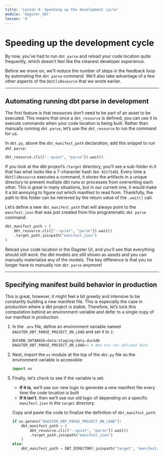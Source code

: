 ```yaml
---
title: 'Lesson 4: Speeding up the development cycle'
module: 'dagster_dbt'
lesson: '4'
---
```


# Speeding up the development cycle

By now, you’ve had to run `dbt parse` and reload your code location quite frequently, which doesn’t feel like the cleanest developer experience.

Before we move on, we’ll reduce the number of steps in the feedback loop by automating the `dbt parse` command. We’ll also take advantage of a few other aspects of the `DbtCliResource` that we wrote earlier.

---

## Automating running dbt parse in development

The first feature is that resources don’t need to be part of an asset to be executed. This means that once a `dbt_resource` is defined, you can use it to execute commands when your code location is being built. Rather than manually running `dbt parse`, let’s use the `dbt_resource` to run the command for us. 

In `dbt.py`, above the `dbt_manifest_path` declaration, add this snippet to run `dbt parse`:

```python
dbt_resource.cli(["--quiet", "parse"]).wait()
```

If you look at the dbt project’s `/target` directory, you’ll see a sub-folder in it that has what looks like a 7-character hash (ex. `821f148`). Every time a `DbtCliResource` executes a command, it stores the artifacts in a unique directory to prevent multiple dbt runs or processes from overwriting each other. This is great in many situations, but in our current one, it would make it a bit annoying to figure out which manifest to read from. Thankfully, the path to this folder can be retrieved by the return value of the `.wait()` call.

Let’s define a new `dbt_manifest_path` that will always point to the `manifest.json` that was just created from this programmatic `dbt parse` command:

```python
dbt_manifest_path = (
    dbt_resource.cli(["--quiet", "parse"]).wait()
    .target_path.joinpath("manifest.json")
)
```

Reload your code location in the Dagster UI, and you’ll see that everything should still work: the dbt models are still shown as assets and you can manually materialize any of the models. The key difference is that you no longer have to manually run `dbt parse` anymore!

---

## Specifying manifest build behavior in production

This is great, however, it might feel a bit greedy and intensive to be constantly building a new manifest file. This is especially the case in production where a dbt project is stable. Therefore, let’s lock this computation behind an environment variable and defer to a single copy of our manifest in production.

1. In the `.env` file, define an environment variable named `DAGSTER_DBT_PARSE_PROJECT_ON_LOAD` and set it to `1`:
    
    ```python
    DUCKDB_DATABASE=data/staging/data.duckdb
    DAGSTER_DBT_PARSE_PROJECT_ON_LOAD=1 # New env var defined here
    ```
    
2. Next, import the `os` module at the top of the `dbt.py` file so the environment variable is accessible: 
    
    ```python
    import os
    ```
    
3. Finally, let’s check to see if the variable is set: 
    - **If it is**, we’ll use our new logic to generate a new manifest file every time the code location is built
    - **If it isn’t**, then we’ll use our old logic of depending on a specific `manifest.json` in the `target` directory.
    
    Copy and paste the code to finalize the definition of `dbt_manifest_path`:

    ```python
    if os.getenv("DAGSTER_DBT_PARSE_PROJECT_ON_LOAD"):
        dbt_manifest_path = (
            dbt_resource.cli(["--quiet", "parse"]).wait()
            .target_path.joinpath("manifest.json")
        )
    else:
        dbt_manifest_path = DBT_DIRECTORY.joinpath("target", "manifest.json")
    ```